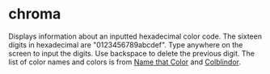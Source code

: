 # chroma

Displays information about an inputted hexadecimal color code.
The sixteen digits in hexadecimal are "0123456789abcdef".
Type anywhere on the screen to input the digits.
Use backspace to delete the previous digit.
The list of color names and colors is from [Name that Color](https://chir.ag/projects/name-that-color) and [Colblindor](https://www.color-blindness.com/color-name-hue).

